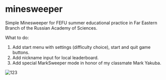 # minesweeper
Simple Minesweeper for FEFU summer educational practice in Far Eastern Branch of the Russian Academy of Sciences.

What to do:
1) Add start menu with settings (difficulty choice), start and quit game buttons.
2) Add nickname input for local leaderboard.
3) Add special MarkSweeper mode in honor of my classmate Mark Yakuba.

![123](https://user-images.githubusercontent.com/89124030/180140911-d48668a1-c552-4021-80f9-974e25d183c4.jpg)
